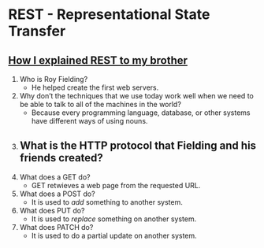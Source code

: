 # REST - Representational State Transfer
## [How I explained REST to my brother](https://gist.github.com/brookr/5977550)

1. Who is Roy Fielding?
    - He helped create the first web servers.
2. Why don’t the techniques that we use today work well when we need to be able to talk to all of the machines in the world?
    - Because every programming language, database, or other systems have different ways of using nouns.
3. What is the HTTP protocol that Fielding and his friends created?
    - 
4. What does a GET do?
    - GET retwieves a web page from the requested URL.
5. What does a POST do?
    - It is used to *add* something to another system.
6. What does PUT do?
    - It is used to *replace* something on another system.
7. What does PATCH do?
    - It is used to do a partial update on another system.
